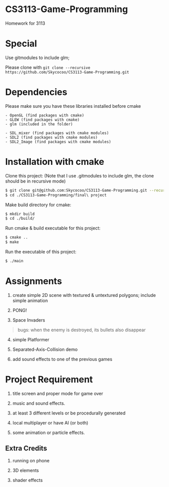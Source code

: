 # CS3113-Game-Programming
Homework for 3113

# Special

Use gitmodules to include glm;

Please clone with ```git clone --recursive https://github.com/Skycocoo/CS3113-Game-Programming.git```

# Dependencies

Please make sure you have these libraries installed before cmake

```
- OpenGL (find packages with cmake)
- GLEW (find packages with cmake)
- glm (included in the folder)

- SDL_mixer (find packages with cmake modules)
- SDL2 (find packages with cmake modules)
- SDL2_Image (find packages with cmake modules)
```


# Installation with cmake

Clone this project: (Note that I use .gitmodules to include glm, the clone should be in recursive mode)

```bash
$ git clone git@github.com:Skycocoo/CS3113-Game-Programming.git --recursive
$ cd ./CS3113-Game-Programming/final\ project
```

<!-- Open the folder and cd into the folder Checker-Game in shell -->

Make build directory for cmake:
```bash
$ mkdir build
$ cd ./build/
```

Run cmake & build executable for this project:

```bash
$ cmake ..
$ make
```
Run the executable of this project:

```bash
$ ./main
```



# Assignments

1. create simple 2D scene with textured & untextured polygons; include simple animation

2. PONG!

3. Space Invaders

> bugs: when the enemy is destroyed, its bullets also disappear

4. simple Platformer

5. Separated-Axis-Collision demo

6. add sound effects to one of the previous games


# Project Requirement

1. title screen and proper mode for game over

2. music and sound effects.

3. at least 3 different levels or be procedurally generated

4. local multiplayer or have AI (or both)

5. some animation or particle effects.

## Extra Credits

1. running on phone

2. 3D elements

3. shader effects
